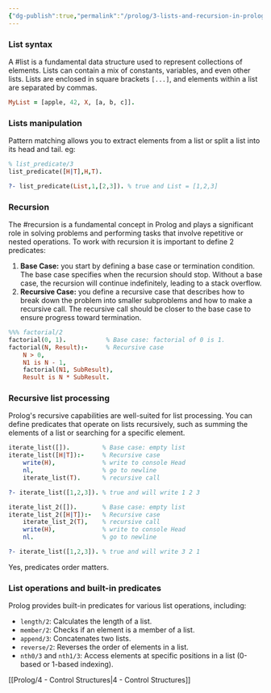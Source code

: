 ```yaml
---
{"dg-publish":true,"permalink":"/prolog/3-lists-and-recursion-in-prolog/","dgPassFrontmatter":true,"noteIcon":""}
---
```


### List syntax
A #list is a fundamental data structure used to represent collections of elements. Lists can contain a mix of constants, variables, and even other lists. Lists are enclosed in square brackets `[...]`, and elements within a list are separated by commas.
```prolog
MyList = [apple, 42, X, [a, b, c]].
```
### Lists manipulation
Pattern matching allows you to extract elements from a list or split a list into its head and tail. eg:
```prolog
% list_predicate/3
list_predicate([H|T],H,T).

?- list_predicate(List,1,[2,3]). % true and List = [1,2,3]
```
### Recursion
The #recursion is a fundamental concept in Prolog and plays a significant role in solving problems and performing tasks that involve repetitive or nested operations.
To work with recursion it is important to define 2 predicates:
1. **Base Case:** you start by defining a base case or termination condition. The base case specifies when the recursion should stop. Without a base case, the recursion will continue indefinitely, leading to a stack overflow.
2. **Recursive Case:** you define a recursive case that describes how to break down the problem into smaller subproblems and how to make a recursive call. The recursive call should be closer to the base case to ensure progress toward termination.
```prolog
%%% factorial/2
factorial(0, 1).           % Base case: factorial of 0 is 1.
factorial(N, Result):-     % Recursive case
	N > 0,
    N1 is N - 1,
    factorial(N1, SubResult),
    Result is N * SubResult.
```
### Recursive list processing
Prolog's recursive capabilities are well-suited for list processing. You can define predicates that operate on lists recursively, such as summing the elements of a list or searching for a specific element.
```prolog
iterate_list([]).         % Base case: empty list
iterate_list([H|T]):-     % Recursive case
    write(H),             % write to console Head
    nl,                   % go to newline
    iterate_list(T).      % recursive call

?- iterate_list([1,2,3]). % true and will write 1 2 3

iterate_list_2([]).       % Base case: empty list
iterate_list_2([H|T]):-   % Recursive case
    iterate_list_2(T),    % recursive call
    write(H),             % write to console Head
    nl.                   % go to newline

?- iterate_list([1,2,3]). % true and will write 3 2 1
```
Yes, predicates order matters.
### List operations and built-in predicates
Prolog provides built-in predicates for various list operations, including:

- `length/2`: Calculates the length of a list.
- `member/2`: Checks if an element is a member of a list.
- `append/3`: Concatenates two lists.
- `reverse/2`: Reverses the order of elements in a list.
- `nth0/3` and `nth1/3`: Access elements at specific positions in a list (0-based or 1-based indexing).

[[Prolog/4 - Control Structures\|4 - Control Structures]]